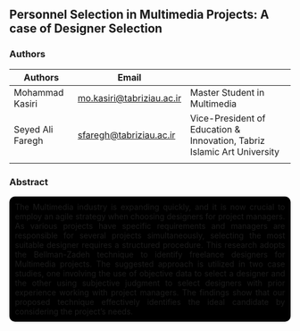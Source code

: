 ## Personnel Selection in Multimedia Projects: A case of Designer Selection

### Authors
| Authors          | Email                     |   |
|------------------|---------------------------|---|
| Mohammad Kasiri  | mo.kasiri@tabriziau.ac.ir | Master Student in Multimedia  |
| Seyed Ali Faregh | sfaregh@tabriziau.ac.ir   | Vice-President of Education & Innovation, Tabriz Islamic Art University  |
|                  |                           |   |

### Abstract
<p style="background-color:black; padding: 10px; border-radius: 10px;text-align: justify"> 
The Multimedia industry is expanding quickly, and it is now crucial to employ an agile strategy when choosing designers for project managers. As various projects have specific requirements and managers are responsible for several projects simultaneously, selecting the most suitable designer requires a structured procedure. This research adopts the Bellman-Zadeh technique to identify freelance designers for Multimedia projects. The suggested approach is utilized in two case studies, one involving the use of objective data to select a designer and the other using subjective judgment to select designers with prior experience working with project managers. The findings show that our proposed technique effectively identifies the ideal candidate by considering the project’s needs.
</p>
    